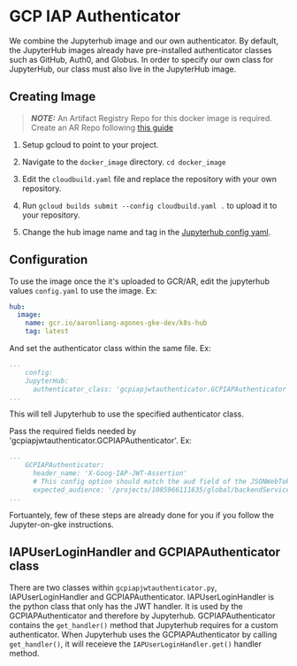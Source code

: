 # GCP IAP Authenticator

We combine the Jupyterhub image and our own authenticator. By default, the JupyterHub images already have pre-installed authenticator classes such as GitHub, Auth0, and Globus. In order to specify our own class for JupyterHub, our class must also live in the JupyterHub image.

## Creating Image

> **_NOTE:_** An Artifact Registry Repo for this docker image is required. Create an AR Repo following [this guide](https://cloud.google.com/artifact-registry/docs/repositories/create-repos)

1. Setup gcloud to point to your project.

2. Navigate to the `docker_image` directory. `cd docker_image`

3. Edit the `cloudbuild.yaml` file and replace the repository with your own repository.

4. Run `gcloud builds submit --config cloudbuild.yaml .` to upload it to your repository.

5. Change the hub image name and tag in the [Jupyterhub config yaml](https://github.com/GoogleCloudPlatform/ai-on-gke/blob/main/jupyter-on-gke/jupyter_config/config-selfauth.yaml#L13).

## Configuration

To use the image once the it's uploaded to GCR/AR, edit the jupyterhub values `config.yaml` to use the image. Ex:

```yaml
hub:
  image: 
    name: gcr.io/aaronliang-agones-gke-dev/k8s-hub
    tag: latest
```

And set the authenticator class within the same file. Ex:

```yaml
...
    config: 
    JupyterHub:
      authenticator_class: 'gcpiapjwtauthenticator.GCPIAPAuthenticator'
...
```

This will tell Jupyterhub to use the specified authenticator class.

Pass the required fields needed by 'gcpiapjwtauthenticator.GCPIAPAuthenticator'. Ex:

```yaml
...
    GCPIAPAuthenticator: 
      header_name: 'X-Goog-IAP-JWT-Assertion'
      # This config option should match the aud field of the JSONWebToken. Required. 
      expected_audience: '/projects/1085966111635/global/backendServices/8415836356342891701'
...
```

Fortuantely, few of these steps are already done for you if you follow the Jupyter-on-gke instructions.

## IAPUserLoginHandler and GCPIAPAuthenticator class

There are two classes within `gcpiapjwtauthenticator.py`, IAPUserLoginHandler and GCPIAPAuthenticator.
IAPUserLoginHandler is the python class that only has the JWT handler. It is used by the GCPIAPAuthenticator and therefore by Jupyterhub.
GCPIAPAuthenticator contains the `get_handler()` method that Jupyterhub requires for a custom authenticator. When Jupyterhub uses the GCPIAPAuthenticator by calling `get_handler()`, it will receieve the `IAPUserLoginHandler.get()` handler method.
